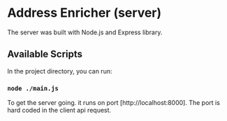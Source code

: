 # Address Enricher (server)

The server was built with Node.js and Express library.

## Available Scripts

In the project directory, you can run:
### `node ./main.js`
To get the server going. it runs on port [http://localhost:8000].
The port is hard coded in the client api request.
